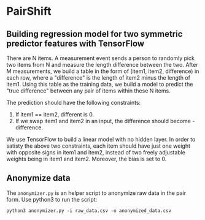 # PairShift

## Building regression model for two symmetric predictor features with TensorFlow

There are N items. A measurement event sends a person to randomly pick two items from N and measure the length difference between the two. After M measurements, we build a table in the form of (item1, item2, difference) in each row, where a "difference" is the length of item2 minus the length of item1. Using this table as the training data, we build a model to predict the "true difference" between any pair of items within these N items.

The prediction should have the following constraints:

1. If item1 == item2, different is 0.
2. If we swap item1 and item2 in an input, the difference should become -difference.

We use TensorFlow to build a linear model with no hidden layer. In order to satisty the above two constraints, each item should have just one weight with opposite signs in item1 and item2, instead of two freely adjustable weights being in item1 and item2. Moreover, the bias is set to 0.

## Anonymize data

The `anonymizer.py` is an helper script to anonymize raw data in the pair form. Use python3 to run the script:

```
python3 anonymizer.py -i raw_data.csv -o anonymized_data.csv
```
